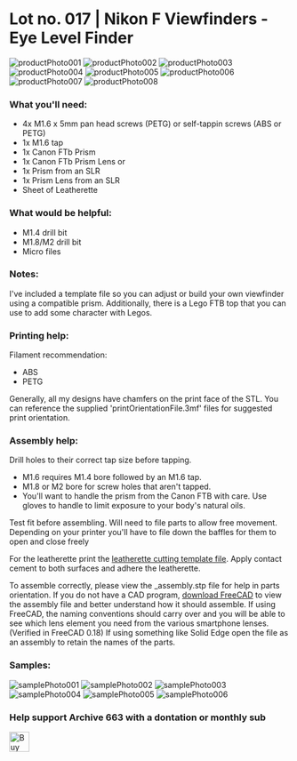 # Lot no. 017 | Nikon F Viewfinders - Eye Level Finder

![productPhoto001](https://github.com/Archive-663/nikonF/blob/main/ASSETS/PHOTO/PRODUCT/nikonF_viewfinders%20(6).jpg)
![productPhoto002](https://github.com/Archive-663/nikonF/blob/main/ASSETS/PHOTO/PRODUCT/nikonF_viewfinders%20(4).jpg)
![productPhoto003](https://github.com/Archive-663/nikonF/blob/main/ASSETS/PHOTO/PRODUCT/nikonF_viewfinders%20(5).jpg)
![productPhoto004](https://github.com/Archive-663/nikonF/blob/main/ASSETS/PHOTO/PRODUCT/nikonF_viewfinders%20(11).jpg)
![productPhoto005](https://github.com/Archive-663/nikonF/blob/main/ASSETS/PHOTO/PRODUCT/nikonF_viewfinders%20(12).jpg)
![productPhoto006](https://github.com/Archive-663/nikonF/blob/main/ASSETS/PHOTO/PRODUCT/nikonF_viewfinders%20(13).jpg)
![productPhoto007](https://github.com/Archive-663/nikonF/blob/main/ASSETS/PHOTO/PRODUCT/nikonF_viewfinders%20(14).jpg)
![productPhoto008](https://github.com/Archive-663/nikonF/blob/main/ASSETS/PHOTO/PRODUCT/nikonF_viewfinders%20(15).jpg)

### What you'll need:
- 4x M1.6 x 5mm pan head screws (PETG) or self-tappin screws (ABS or PETG)
- 1x M1.6 tap
- 1x Canon FTb Prism
- 1x Canon FTb Prism Lens
  or
- 1x Prism from an SLR
- 1x Prism Lens from an SLR
- Sheet of Leatherette

### What would be helpful:
- M1.4 drill bit
- M1.8/M2 drill bit
- Micro files

### Notes:
I've included a template file so you can adjust or build your own viewfinder using a compatible prism. Additionally, there is a Lego FTB top that you can use to add some character with Legos. 

### Printing help:
Filament recommendation:
- ABS
- PETG

Generally, all my designs have chamfers on the print face of the STL. You can reference the supplied 'printOrientationFile.3mf' files for suggested print orientation.

### Assembly help:
Drill holes to their correct tap size before tapping.
- M1.6 requires M1.4 bore followed by an M1.6 tap.
- M1.8 or M2 bore for screw holes that aren't tapped.
- You'll want to handle the prism from the Canon FTB with care. Use gloves to handle to limit exposure to your body's natural oils.

Test fit before assembling. Will need to file parts to allow free movement. Depending on your printer you'll have to file down the baffles for them to open and close freely

For the leatherette print the <a href="https://github.com/Archive-663/nikonF/blob/main/ASSETS/TEMPLATES" target='_blank'>leatherette cutting template file</a>. Apply contact cement to both surfaces and adhere the leatherette. 

To assemble correctly, please view the _assembly.stp file for help in parts orientation. If you do not have a CAD program, <a href="https://www.freecad.org/downloads.php" target="_blank">download FreeCAD</a> to view the assembly file and better understand how it should assemble. If using FreeCAD, the naming conventions should carry over and you will be able to see which lens element you need from the various smartphone lenses. (Verified in FreeCAD 0.18) If using something like Solid Edge open the file as an assembly to retain the names of the parts.

### Samples:
![samplePhoto001](https://github.com/Archive-663/nikonF/blob/main/ASSETS/PHOTO/SAMPLE/nikonF_viewFinders_sample%20(22).jpg)
![samplePhoto002](https://github.com/Archive-663/nikonF/blob/main/ASSETS/PHOTO/SAMPLE/nikonF_viewFinders_sample%20(31).jpg)
![samplePhoto003](https://github.com/Archive-663/nikonF/blob/main/ASSETS/PHOTO/SAMPLE/nikonF_viewFinders_sample%20(15).jpg)
![samplePhoto004](https://github.com/Archive-663/nikonF/blob/main/ASSETS/PHOTO/SAMPLE/nikonF_viewFinders_sample%20(19).jpg)
![samplePhoto005](https://github.com/Archive-663/nikonF/blob/main/ASSETS/PHOTO/SAMPLE/nikonF_viewFinders_sample%20(17).jpg)
![samplePhoto006](https://github.com/Archive-663/nikonF/blob/main/ASSETS/PHOTO/SAMPLE/nikonF_viewFinders_sample%20(13).jpg)

### Help support Archive 663 with a dontation or monthly sub

<a href='https://ko-fi.com/P5P3MHMSF' target='_blank'><img height='36' style='border:0px;height:36px;' src='https://storage.ko-fi.com/cdn/kofi2.png?v=3' border='0' alt='Buy Me a Coffee at ko-fi.com' /></a>

